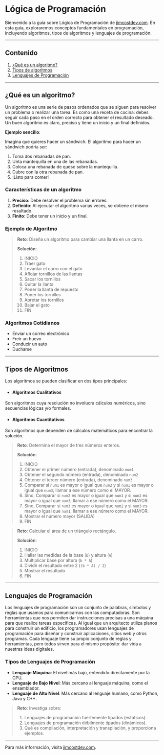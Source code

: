 # Lógica de Programación

Bienvenido a la guía sobre Lógica de Programación de [jimcostdev.com](http://jimcostdev.com). En esta guía, exploraremos conceptos fundamentales en programación, incluyendo algoritmos, tipos de algoritmos y lenguajes de programación.

---

## Contenido

1. [¿Qué es un algoritmo?](#qué-es-un-algoritmo)
2. [Tipos de algoritmos](#tipos-de-algoritmos)
3. [Lenguajes de Programación](#lenguajes-de-programación)

---

## ¿Qué es un algoritmo?

Un algoritmo es una serie de pasos ordenados que se siguen para resolver un problema o realizar una tarea. Es como una receta de cocina: debes seguir cada paso en el orden correcto para obtener el resultado deseado. Un buen algoritmo es claro, preciso y tiene un inicio y un final definidos.

**Ejemplo sencillo**:

Imagina que quieres hacer un sándwich. El algoritmo para hacer un sándwich podría ser:

1. Toma dos rebanadas de pan.
2. Unta mantequilla en una de las rebanadas.
3. Coloca una rebanada de queso sobre la mantequilla.
4. Cubre con la otra rebanada de pan.
5. ¡Listo para comer!

### Características de un algoritmo

1. **Preciso**: Debe resolver el problema sin errores.
2. **Definido**: Al ejecutar el algoritmo varias veces, se obtiene el mismo resultado.
3. **Finito**: Debe tener un inicio y un final.

### Ejemplo de Algoritmo
> **Reto**: Diseña un algoritmo para cambiar una llanta en un carro.
>
> **Solución**:
> 1. INICIO
> 2. Traer gato
> 3. Levantar el carro con el gato
> 4. Aflojar tornillos de las llantas
> 5. Sacar los tornillos
> 6. Quitar la llanta
> 7. Poner la llanta de repuesto
> 8. Poner los tornillos
> 9. Apretar los tornillos
> 10. Bajar el gato
> 11. FIN
>
### Algoritmos Cotidianos

- Enviar un correo electrónico
- Freír un huevo
- Conducir un auto
- Ducharse

---

## Tipos de Algoritmos

Los algoritmos se pueden clasificar en dos tipos principales:

- #### Algoritmos Cualitativos

Son algoritmos cuya resolución no involucra cálculos numéricos, sino secuencias lógicas y/o formales.

- #### Algoritmos Cuantitativos

Son algoritmos que dependen de cálculos matemáticos para encontrar la solución.

> **Reto**: Determina el mayor de tres números enteros.
>
> **Solución**:
> 1. INICIO
> 2. Obtener el primer número (entrada), denominado `num1`
> 3. Obtener el segundo número (entrada), denominado `num2`
> 4. Obtener el tercer número (entrada), denominado `num3`
> 5. Comparar si `num1` es mayor o igual que `num2` y si `num1` es mayor o igual que `num3`; llamar a ese número como el MAYOR.
> 6. Sino, Comparar si `num2` es mayor o igual que `num1` y si `num2` es mayor o igual que `num3`; llamar a ese número como el MAYOR.
> 7. Sino, Comparar si `num3` es mayor o igual que `num2` y si `num3` es mayor o igual que `num1`; llamar a ese número como el MAYOR.
> 8. Mostrar el número mayor (SALIDA)
> 9. FIN

> **Reto**: Calcular el área de un triángulo rectángulo.
>
> **Solución**:
> 1. INICIO
> 2. Hallar las medidas de la base (`b`) y altura (`A`)
> 3. Multiplicar base por altura (`b * A`)
> 4. Dividir el resultado entre 2 (`(b * A) / 2`)
> 5. Mostrar el resultado
> 6. FIN

---

## Lenguajes de Programación

Los lenguajes de programación son un conjunto de palabras, símbolos y reglas que usamos para comunicarnos con las computadoras. Son herramientas que nos permiten dar instrucciones precisas a una máquina para que realice tareas específicas. Al igual que un arquitecto utiliza planos para construir un edificio, los programadores usan lenguajes de programación para diseñar y construir aplicaciones, sitios web y otros programas. Cada lenguaje tiene su propio conjunto de reglas y herramientas, pero todos sirven para el mismo propósito: dar vida a nuestras ideas digitales.

### Tipos de Lenguajes de Programación

- **Lenguaje Máquina**: El nivel más bajo, entendido directamente por la CPU.
- **Lenguaje de Bajo Nivel**: Más cercano al lenguaje máquina, como el ensamblador.
- **Lenguaje de Alto Nivel**: Más cercano al lenguaje humano, como Python, Java y C++.

> **Reto**: Investiga sobre:
>
> 1. Lenguajes de programación fuertemente tipados (estáticos).
> 2. Lenguajes de programación débilmente tipados (dinámicos).
> 3. Qué es compilación, interpretación y transpilación, y proporciona ejemplos.

---

Para más información, visita [jimcostdev.com](http://jimcostdev.com).
